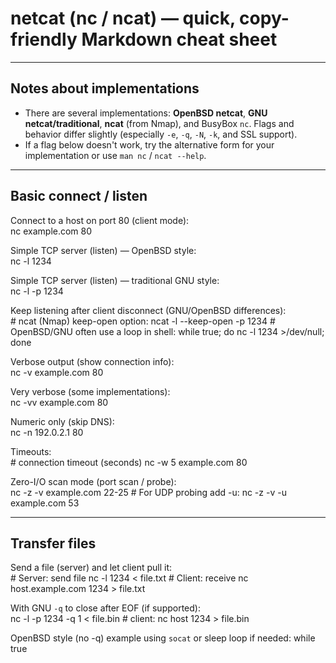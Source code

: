 # netcat (nc / ncat) — quick, copy-friendly Markdown cheat sheet

---

## Notes about implementations
- There are several implementations: **OpenBSD netcat**, **GNU netcat/traditional**, **ncat** (from Nmap), and BusyBox `nc`. Flags and behavior differ slightly (especially `-e`, `-q`, `-N`, `-k`, and SSL support).  
- If a flag below doesn't work, try the alternative form for your implementation or use `man nc` / `ncat --help`.

---

## Basic connect / listen
Connect to a host on port 80 (client mode):  
    nc example.com 80

Simple TCP server (listen) — OpenBSD style:  
    nc -l 1234

Simple TCP server (listen) — traditional GNU style:  
    nc -l -p 1234

Keep listening after client disconnect (GNU/OpenBSD differences):  
    # ncat (Nmap) keep-open option:
    ncat -l --keep-open -p 1234
    # OpenBSD/GNU often use a loop in shell:
    while true; do nc -l 1234 >/dev/null; done

Verbose output (show connection info):  
    nc -v example.com 80

Very verbose (some implementations):  
    nc -vv example.com 80

Numeric only (skip DNS):  
    nc -n 192.0.2.1 80

Timeouts:  
    # connection timeout (seconds)
    nc -w 5 example.com 80

Zero-I/O scan mode (port scan / probe):  
    nc -z -v example.com 22-25
    # For UDP probing add -u:
    nc -z -v -u example.com 53

---

## Transfer files
Send a file (server) and let client pull it:  
    # Server: send file
    nc -l 1234 < file.txt
    # Client: receive
    nc host.example.com 1234 > file.txt

With GNU `-q` to close after EOF (if supported):  
    nc -l -p 1234 -q 1 < file.bin
    # client:
    nc host 1234 > file.bin

OpenBSD style (no -q) example using `socat` or sleep loop if needed:
    while true
